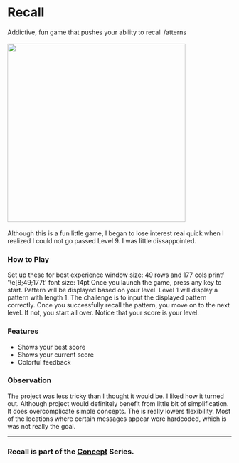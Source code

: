 # Recall
Addictive, fun game that pushes your ability to recall /atterns
<br/> <br/> <img src="demo.gif" width="400" /> <br/> <br/>
Although this is a fun little game, I began to lose interest real quick when
I realized I could not go passed Level 9. I was little dissappointed.
### How to Play
Set up these for best experience
window size: 49 rows and 177 cols
	printf '\e[8;49;177t'
font size: 
	14pt
Once you launch the game, press any key to start. 
Pattern will be displayed based on your level.
Level 1 will display a pattern with length 1. The challenge is 
to input the displayed pattern correctly. Once you
successfully recall the pattern, you move on to the next level.
If not, you start all over. Notice that your score is your level. 

### Features
- Shows your best score
- Shows your current score
- Colorful feedback
### Observation
The project was less tricky than I thought it would be. I liked how it
turned out. Although project would definitely benefit from little bit of
simplification. It does overcomplicate simple concepts. The is really lowers
flexibility. Most of the locations where certain messages appear were hardcoded,
which is was not really the goal.

---
### Recall is part of the [Concept](https://github.com/azimex/Concept) Series.
